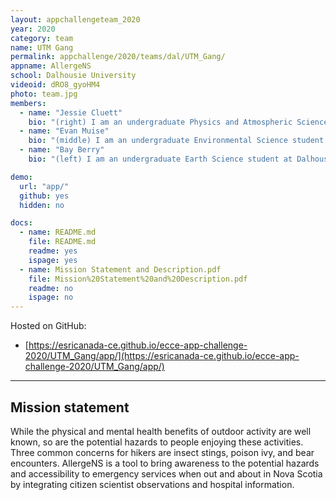 ```yaml
---
layout: appchallengeteam_2020
year: 2020
category: team
name: UTM Gang
permalink: appchallenge/2020/teams/dal/UTM_Gang/
appname: AllergeNS
school: Dalhousie University
videoid: dRO8_gyoHM4
photo: team.jpg
members:
  - name: "Jessie Cluett"
    bio: "(right) I am an undergraduate Physics and Atmospheric Science student at Dalhousie University, originally from Russell, Ontario. I like making maps about storms. Favourite sport: Kan Jam®"
  - name: "Evan Muise"
    bio: "(middle) I am an undergraduate Environmental Science student at Dalhousie University, from Sackville, Nova Scotia. I like making maps about trees. Favourite sport: Washer toss."
  - name: "Bay Berry"
    bio: "(left) I am an undergraduate Earth Science student at Dalhousie University, from Fall River, Nova Scotia. I like making maps about mud. Favourite sport: Excessive use of magenta Comic Sans (and hockey)"

demo:
  url: "app/"
  github: yes
  hidden: no

docs:
  - name: README.md
    file: README.md
    readme: yes
    ispage: yes
  - name: Mission Statement and Description.pdf
    file: Mission%20Statement%20and%20Description.pdf
    readme: no
    ispage: no
---
```


Hosted on GitHub:

- [https://esricanada-ce.github.io/ecce-app-challenge-2020/UTM_Gang/app/](https://esricanada-ce.github.io/ecce-app-challenge-2020/UTM_Gang/app/)

---

## Mission statement

While the physical and mental health benefits of outdoor activity are well known, so are the potential hazards to people enjoying these activities. Three common concerns for hikers are insect stings, poison ivy, and bear encounters. AllergeNS is a tool to bring awareness to the potential hazards and accessibility to emergency services when out and about in Nova Scotia by integrating citizen scientist observations and hospital information.